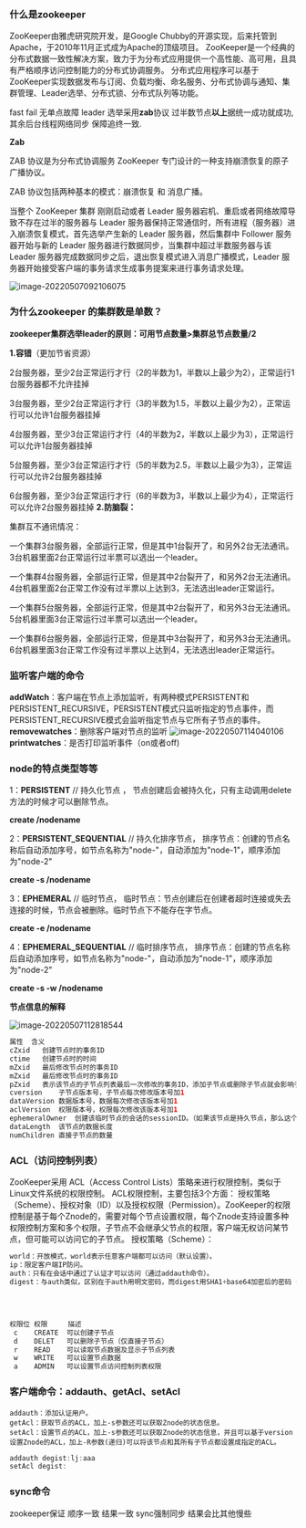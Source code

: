 ### 什么是zookeeper

ZooKeeper由雅虎研究院开发，是Google Chubby的开源实现，后来托管到Apache，于2010年11月正式成为Apache的顶级项目。
ZooKeeper是一个经典的分布式数据一致性解决方案，致力于为分布式应用提供一个高性能、高可用，且具有严格顺序访问控制能力的分布式协调服务。
分布式应用程序可以基于ZooKeeper实现数据发布与订阅、负载均衡、命名服务、分布式协调与通知、集群管理、Leader选举、分布式锁、分布式队列等功能。



fast fail  无单点故障    leader 选举采用**zab**协议   过半数节点**以上**据统一成功就成功,其余后台线程网络同步  保障追终一致.

**Zab**

ZAB 协议是为分布式协调服务 ZooKeeper 专门设计的一种支持崩溃恢复的原子广播协议。

ZAB 协议包括两种基本的模式：崩溃恢复 和 消息广播。

当整个 ZooKeeper 集群 刚刚启动或者 Leader 服务器宕机、重启或者网络故障导致不存在过半的服务器与 Leader 服务器保持正常通信时，所有进程（服务器）进入崩溃恢复模式，首先选举产生新的 Leader 服务器，然后集群中 Follower 服务器开始与新的 Leader 服务器进行数据同步，当集群中超过半数服务器与该 Leader 服务器完成数据同步之后，退出恢复模式进入消息广播模式，Leader 服务器开始接受客户端的事务请求生成事务提案来进行事务请求处理。

![image-20220507092106075](C:\Users\HP\AppData\Roaming\Typora\typora-user-images\image-20220507092106075.png)

### 为什么zookeeper 的集群数是单数？

**zookeeper集群选举leader的原则：可用节点数量>集群总节点数量/2**

**1.容错**（更加节省资源）

2台服务器，至少2台正常运行才行（2的半数为1，半数以上最少为2），正常运行1台服务器都不允许挂掉

3台服务器，至少2台正常运行才行（3的半数为1.5，半数以上最少为2），正常运行可以允许1台服务器挂掉

4台服务器，至少3台正常运行才行（4的半数为2，半数以上最少为3），正常运行可以允许1台服务器挂掉

5台服务器，至少3台正常运行才行（5的半数为2.5，半数以上最少为3），正常运行可以允许2台服务器挂掉

6台服务器，至少3台正常运行才行（6的半数为3，半数以上最少为4），正常运行可以允许2台服务器挂掉
**2.防脑裂：**

集群互不通讯情况：

一个集群3台服务器，全部运行正常，但是其中1台裂开了，和另外2台无法通讯。3台机器里面2台正常运行过半票可以选出一个leader。

一个集群4台服务器，全部运行正常，但是其中2台裂开了，和另外2台无法通讯。4台机器里面2台正常工作没有过半票以上达到3，无法选出leader正常运行。

一个集群5台服务器，全部运行正常，但是其中2台裂开了，和另外3台无法通讯。5台机器里面3台正常运行过半票可以选出一个leader。

一个集群6台服务器，全部运行正常，但是其中3台裂开了，和另外3台无法通讯。6台机器里面3台正常工作没有过半票以上达到4，无法选出leader正常运行。





### **监听客户端的命令**

**addWatch**：客户端在节点上添加监听，有两种模式PERSISTENT和PERSISTENT_RECURSIVE，PERSISTENT模式只监听指定的节点事件，而PERSISTENT_RECURSIVE模式会监听指定节点与它所有子节点的事件。
**removewatches**：删除客户端对节点的监听
![image-20220507114040106](C:\Users\HP\AppData\Roaming\Typora\typora-user-images\image-20220507114040106.png)
**printwatches**：是否打印监听事件（on或者off)



### node的特点类型等等

1：**PERSISTENT**                // 持久化节点 ， 节点创建后会被持久化，只有主动调用delete方法的时候才可以删除节点。

**create /nodename**

2：**PERSISTENT_SEQUENTIAL**    // 持久化排序节点， 排序节点：创建的节点名称后自动添加序号，如节点名称为"node-"，自动添加为"node-1"，顺序添加为"node-2"

**create -s /nodename**

3：**EPHEMERAL**                 // 临时节点， 临时节点：节点创建后在创建者超时连接或失去连接的时候，节点会被删除。临时节点下不能存在字节点。

**create -e /nodename**

4：**EPHEMERAL_SEQUENTIAL**    // 临时排序节点， 排序节点：创建的节点名称后自动添加序号，如节点名称为"node-"，自动添加为"node-1"，顺序添加为"node-2"

**create -s -w /nodename** 



**节点信息的解释**



![image-20220507112818544](C:\Users\HP\AppData\Roaming\Typora\typora-user-images\image-20220507112818544.png)

```java
属性	含义
cZxid	创建节点时的事务ID
ctime	创建节点时的时间
mZxid	最后修改节点时的事务ID
mZxid	最后修改节点时的事务ID
pZxid	表示该节点的子节点列表最后一次修改的事务ID，添加子节点或删除子节点就会影响子节点列表，但是修改子节点的数据内容则不影响ID（注意，只有子节点列表变更了才会变更pzxid，子节点内容变更不会影响pzxid）
cversion	子节点版本号，子节点每次修改版本号加1
dataVersion	数据版本号，数据每次修改该版本号加1
aclVersion	权限版本号，权限每次修改该版本号加1
ephemeralOwner	创建该临时节点的会话的sessionID。（如果该节点是持久节点，那么这个属性值为0）
dataLength	该节点的数据长度
numChildren	直接子节点的数量
```



### ACL（访问控制列表）

ZooKeeper采用 ACL（Access Control Lists）策略来进行权限控制，类似于Linux文件系统的权限控制。
ACL权限控制，主要包括3个方面： 授权策略（Scheme）、授权对象（ID）以及授权权限（Permission）。ZooKeeper的权限控制是基于每个Znode的，需要对每个节点设置权限，每个Znode支持设置多种权限控制方案和多个权限，子节点不会继承父节点的权限，客户端无权访问某节点，但可能可以访问它的子节点。
授权策略（Scheme）：

```java
world：开放模式，world表示任意客户端都可以访问（默认设置）。
ip：限定客户端IP防问。
auth：只有在会话中通过了认证才可以访问（通过addauth命令）。
digest：与auth类似，区别在于auth用明文密码，而digest用SHA1+base64加密后的密码（通过addauth命令，实际场景中digest更常见）。
    
    
    
    
权限位	权限	   描述
 c	  CREATE  可以创建子节点
 d	  DELET   可以删除子节点（仅直接子节点）
 r	  READ	  可以读取节点数据及显示子节点列表
 w	  WRITE	  可以设置节点数据
 a	  ADMIN	  可以设置节点访问控制列表权限
```
### 客户端命令：addauth、getAcl、setAcl

    addauth：添加认证用户。
    getAcl：获取节点的ACL，加上-s参数还可以获取Znode的状态信息。
    setAcl：设置节点的ACL，加上-s参数还可以获取Znode的状态信息，并且可以基于version设置Znode的ACL，加上-R参数(递归)可以将该节点和其所有子节点都设置成指定的ACL。
```java
addauth degist:lj:aaa
setAcl degist:
```




### sync命令

zookeeper保证   顺序一致    结果一致   sync强制同步  结果会比其他慢些

  
